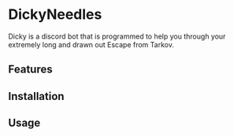 # DickyNeedles
Dicky is a discord bot that is programmed to help you through your extremely long and drawn out Escape from Tarkov.

## Features

## Installation

## Usage


